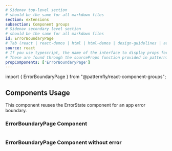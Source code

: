 ```yaml
---
# Sidenav top-level section
# should be the same for all markdown files
section: extensions
subsection: Component groups
# Sidenav secondary level section
# should be the same for all markdown files
id: ErrorBoundaryPage
# Tab (react | react-demos | html | html-demos | design-guidelines | accessibility)
source: react
# If you use typescript, the name of the interface to display props for
# These are found through the sourceProps function provided in patternfly-docs.source.js
propComponents: ['ErrorBoundaryPage']
---
```


import { ErrorBoundaryPage } from "@patternfly/react-component-groups";

## Components Usage

This component reuses the ErrorState component for an app error boundary.

### ErrorBoundaryPage Component

```js file="./ErrorBoundaryPageExample.tsx"

```

### ErrorBoundaryPage Component without error

```js file="./ErrorBoundaryPageNoExample.tsx"

```
